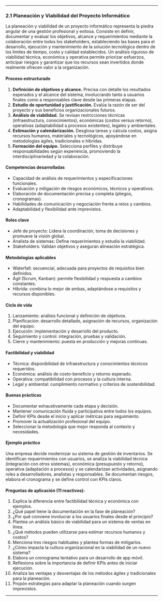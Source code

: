 ***

### 2.1 Planeación y Viabilidad del Proyecto Informático

La planeación y viabilidad de un proyecto informático representa la piedra angular de una gestión profesional y exitosa. Consiste en definir, documentar y evaluar los objetivos, alcance y requerimientos mediante la colaboración entre todos los stakeholders, estableciendo las bases para el desarrollo, ejecución y mantenimiento de la solución tecnológica dentro de los límites de tiempo, costo y calidad establecidos. Un análisis riguroso de viabilidad técnica, económica y operativa permite priorizar esfuerzos, anticipar riesgos y garantizar que los recursos sean invertidos donde realmente ofrecen valor a la organización.

#### Proceso estructurado

1. **Definición de objetivos y alcance.** Precisa con detalle los resultados esperados y el alcance del sistema, involucrando tanto a usuarios finales como a responsables clave desde las primeras etapas.
2. **Estudio de oportunidad y justificación.** Evalúa la razón de ser del proyecto y sus beneficios organizacionales futuros.
3. **Análisis de viabilidad.** Se revisan restricciones técnicas (infraestructura, conocimientos), económicas (costos versus retorno), operativas (adaptabilidad a procesos existentes), legales y ambientales.
4. **Estimación y calendarización.** Desglosa tareas y calcula costos, asigna recursos humanos, materiales y tecnológicos, apoyándose en metodologías ágiles, tradicionales o híbridas.
5. **Formación del equipo.** Selecciona perfiles y distribuye responsabilidades según experiencia, promoviendo la interdisciplinariedad y la colaboración.

#### Competencias desarrolladas

- Capacidad de análisis de requerimientos y especificaciones funcionales.
- Evaluación y mitigación de riesgos económicos, técnicos y operativos.
- Elaboración de documentación precisa y completa (pliegos, cronogramas).
- Habilidades de comunicación y negociación frente a retos y cambios.
- Adaptabilidad y flexibilidad ante imprevistos.


#### Roles clave

- Jefe de proyecto: Lidera la coordinación, toma de decisiones y promueve la visión global.
- Analista de sistemas: Define requerimientos y estudia la viabilidad.
- Stakeholders: Validan objetivos y aseguran alineación estratégica.


#### Metodologías aplicables

- Waterfall: secuencial, adecuada para proyectos de requisitos bien definidos.
- Ágil (Scrum, Kanban): permite flexibilidad y respuesta a cambios constantes.
- Híbrida: combina lo mejor de ambas, adaptándose a requisitos y recursos disponibles.


#### Ciclo de vida

1. Lanzamiento: análisis funcional y definición de objetivos.
2. Planificación: desarrollo detallado, asignación de recursos, organización del equipo.
3. Ejecución: implementación y desarrollo del producto.
4. Seguimiento y control: integración, pruebas y validación.
5. Cierre y mantenimiento: puesta en producción y mejoras continuas.

#### Factibilidad y viabilidad

- Técnica: disponibilidad de infraestructura y conocimientos técnicos requeridos.
- Económica: análisis de costo-beneficio y retorno esperado.
- Operativa: compatibilidad con procesos y la cultura interna.
- Legal y ambiental: cumplimiento normativo y criterios de sostenibilidad.


#### Buenas prácticas

- Documentar exhaustivamente cada etapa y decisión.
- Mantener comunicación fluida y participativa entre todos los equipos.
- Definir KPIs desde el inicio y aplicar métricas para seguimiento.
- Promover la actualización profesional del equipo.
- Seleccionar la metodología que mejor responda al contexto y necesidades.


#### Ejemplo práctico

Una empresa decide modernizar su sistema de gestión de inventarios. Se identifican requerimientos con usuarios, se analiza la viabilidad técnica (integración con otros sistemas), económica (presupuesto y retorno), operativa (adaptación a procesos) y se calendarizan actividades, asignando roles a desarrolladores, analistas y responsables. Se documentan riesgos, elabora el cronograma y se define control con KPIs claros.

#### Preguntas de aplicación (11 reactivos):

1. Explica la diferencia entre factibilidad técnica y económica con ejemplos.
2. ¿Qué papel tiene la documentación en la fase de planeación?
3. ¿Por qué conviene involucrar a los usuarios finales desde el principio?
4. Plantea un análisis básico de viabilidad para un sistema de ventas en línea.
5. ¿Qué métodos pueden utilizarse para estimar recursos humanos y costos?
6. Menciona tres riesgos habituales y plantea formas de mitigarlos.
7. ¿Cómo impacta la cultura organizacional en la viabilidad de un nuevo sistema?
8. Elabora un cronograma tentativo para un desarrollo de app móvil.
9. Reflexiona sobre la importancia de definir KPIs antes de iniciar ejecución.
10. Analiza las ventajas y desventajas de los métodos ágiles y tradicionales para la planeación.
11. Propón estrategias para adaptar la planeación cuando surgen imprevistos.

***
